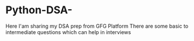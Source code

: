 # Python-DSA-
Here I'am sharing my DSA prep from GFG Platform
There are some basic to intermediate questions which can help in interviews
